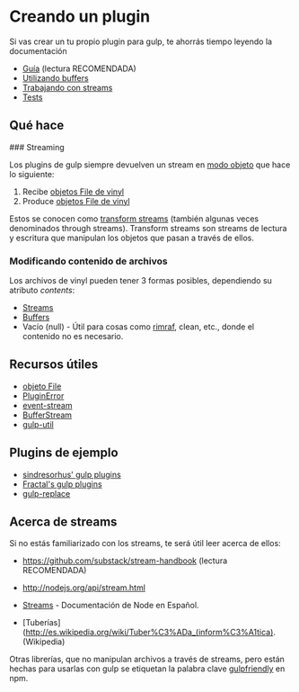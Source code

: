 # Creando un plugin

Si vas crear un tu propio plugin para gulp, te ahorrás tiempo leyendo la documentación

* [Guía](guidelines.md) (lectura RECOMENDADA)
* [Utilizando buffers](using-buffers.md)
* [Trabajando con streams](dealing-with-streams.md)
* [Tests](testing.md)

## Qué hace

### Streaming

Los plugins de gulp siempre devuelven un stream en [modo objeto](http://nodejs.org/api/stream.html#stream_object_mode) que hace lo siguiente:

1. Recibe [objetos File de vinyl](http://github.com/wearefractal/vinyl)
2. Produce [objetos File de vinyl](http://github.com/wearefractal/vinyl)

Estos se conocen como [transform streams](http://nodejs.org/api/stream.html#stream_class_stream_transform_1) (también algunas veces denominados through streams). Transform streams son streams de lectura y escritura que manipulan los objetos que pasan a través de ellos.

### Modificando contenido de archivos

Los archivos de vinyl pueden tener 3 formas posibles, dependiendo su atributo _contents_:

- [Streams](dealing-with-streams.md)
- [Buffers](using-buffers.md)
- Vacío (null) - Útil para cosas como [rimraf](https://www.npmjs.org/package/rimraf), clean, etc., donde el contenido no es necesario.

## Recursos útiles

* [objeto File](https://github.com/wearefractal/gulp-util/#new-fileobj)
* [PluginError](https://github.com/gulpjs/gulp-util#new-pluginerrorpluginname-message-options)
* [event-stream](https://github.com/dominictarr/event-stream)
* [BufferStream](https://github.com/nfroidure/BufferStream)
* [gulp-util](https://github.com/wearefractal/gulp-util)


## Plugins de ejemplo

* [sindresorhus' gulp plugins](https://github.com/search?q=%40sindresorhus+gulp-)
* [Fractal's gulp plugins](https://github.com/search?q=%40wearefractal+gulp-)
* [gulp-replace](https://github.com/lazd/gulp-replace)


## Acerca de streams

Si no estás familiarizado con los streams, te será útil leer acerca de ellos:

* https://github.com/substack/stream-handbook (lectura RECOMENDADA)
* http://nodejs.org/api/stream.html

* [Streams](http://nodejs-es.github.io/api/all.html#all_es_streams) - Documentación de Node en Español.
* [Tuberías](http://es.wikipedia.org/wiki/Tuber%C3%ADa_(inform%C3%A1tica). (Wikipedia)

Otras librerías, que no manipulan archivos a través de streams, pero están hechas para usarlas con gulp se etiquetan la palabra clave [gulpfriendly](https://npmjs.org/browse/keyword/gulpfriendly) en npm.
